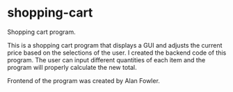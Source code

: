 # shopping-cart
Shopping cart program.

This is a shopping cart program that displays a GUI and adjusts the current price
based on the selections of the user. I created the backend code of this program.
The user can input different quantities of each item and the program will properly
calculate the new total. 

Frontend of the program was created by Alan Fowler. 
